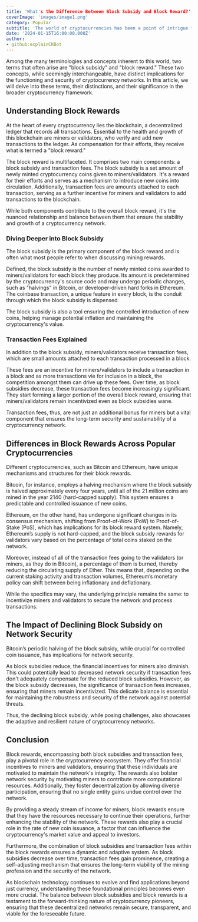 ```yaml
---
title: 'What's the Difference Between Block Subsidy and Block Reward?'
coverImage: 'images/image1.png'
category: Popular
subtitle: 'The world of cryptocurrencies has been a point of intrigue for many, both seasoned financial experts and curious onlookers.'
date: '2024-01-15T16:00:00.000Z'
author: 
- github:explainCKBot
---
```


Among the many terminologies and concepts inherent to this world, two terms that often arise are "block subsidy" and "block reward." These two concepts, while seemingly interchangeable, have distinct implications for the functioning and security of cryptocurrency networks. In this article, we will delve into these terms, their distinctions, and their significance in the broader cryptocurrency framework.


## Understanding Block Rewards

At the heart of every cryptocurrency lies the blockchain, a decentralized ledger that records all transactions. Essential to the health and growth of this blockchain are miners or validators, who verify and add new transactions to the ledger. As compensation for their efforts, they receive what is termed a "block reward."

The block reward is multifaceted. It comprises two main components: a block subsidy and transaction fees. The block subsidy is a set amount of newly minted cryptocurrency coins given to miners/validators. It's a reward for their efforts and serves as a mechanism to introduce new coins into circulation. Additionally, transaction fees are amounts attached to each transaction, serving as a further incentive for miners and validators to add transactions to the blockchain.

While both components contribute to the overall block reward, it's the nuanced relationship and balance between them that ensure the stability and growth of a cryptocurrency network.


### **Diving Deeper into Block Subsidy**

The block subsidy is the primary component of the block reward and is often what most people refer to when discussing mining rewards.

Defined, the block subsidy is the number of newly minted coins awarded to miners/validators for each block they produce. Its amount is predetermined by the cryptocurrency's source code and may undergo periodic changes, such as "halvings" in Bitcoin, or developer-driven hard forks in Ethereum. The coinbase transaction, a unique feature in every block, is the conduit through which the block subsidy is dispensed.

The block subsidy is also a tool ensuring the controlled introduction of new coins, helping manage potential inflation and maintaining the cryptocurrency's value.


### **Transaction Fees Explained**

In addition to the block subsidy, miners/validators receive transaction fees, which are small amounts attached to each transaction processed in a block.

These fees are an incentive for miners/validators to include a transaction in a block and as more transactions vie for inclusion in a block, the competition amongst them can drive up these fees. Over time, as block subsidies decrease, these transaction fees become increasingly significant. They start forming a larger portion of the overall block reward, ensuring that miners/validators remain incentivized even as block subsidies wane.

Transaction fees, thus, are not just an additional bonus for miners but a vital component that ensures the long-term security and sustainability of a cryptocurrency network.


## Differences in Block Rewards Across Popular Cryptocurrencies

Different cryptocurrencies, such as Bitcoin and Ethereum, have unique mechanisms and structures for their block rewards.

Bitcoin, for instance, employs a halving mechanism where the block subsidy is halved approximately every four years, until all of the 21 million coins are mined in the year 2140 (hard-capped supply). This system ensures a predictable and controlled issuance of new coins.

Ethereum, on the other hand, has undergone significant changes in its consensus mechanism, shifting from Proof-of-Work (PoW) to Proof-of-Stake (PoS), which has implications for its block reward system. Namely, Ethereum’s supply is not hard-capped, and the block subsidy rewards for validators vary based on the percentage of total coins staked on the network. 

Moreover, instead of all of the transaction fees going to the validators (or miners, as they do in Bitcoin), a percentage of them is burned, thereby reducing the circulating supply of Ether. This means that, depending on the current staking activity and transaction volumes, Ethereum’s monetary policy can shift between being inflationary and deflationary.

While the specifics may vary, the underlying principle remains the same: to incentivize miners and validators to secure the network and process transactions.


## The Impact of Declining Block Subsidy on Network Security

Bitcoin’s periodic halving of the block subsidy, while crucial for controlled coin issuance, has implications for network security.

As block subsidies reduce, the financial incentives for miners also diminish. This could potentially lead to decreased network security if transaction fees don't adequately compensate for the reduced block subsidies. However, as the block subsidy decreases, the significance of transaction fees increases, ensuring that miners remain incentivized. This delicate balance is essential for maintaining the robustness and security of the network against potential threats.

Thus, the declining block subsidy, while posing challenges, also showcases the adaptive and resilient nature of cryptocurrency networks.


## Conclusion

Block rewards, encompassing both block subsidies and transaction fees, play a pivotal role in the cryptocurrency ecosystem. They offer financial incentives to miners and validators, ensuring that these individuals are motivated to maintain the network's integrity. The rewards also bolster network security by motivating miners to contribute more computational resources. Additionally, they foster decentralization by allowing diverse participation, ensuring that no single entity gains undue control over the network.

By providing a steady stream of income for miners, block rewards ensure that they have the resources necessary to continue their operations, further enhancing the stability of the network. These rewards also play a crucial role in the rate of new coin issuance, a factor that can influence the cryptocurrency's market value and appeal to investors.

Furthermore, the combination of block subsidies and transaction fees within the block rewards ensures a dynamic and adaptive system. As block subsidies decrease over time, transaction fees gain prominence, creating a self-adjusting mechanism that ensures the long-term viability of the mining profession and the security of the network.

As blockchain technology continues to evolve and find applications beyond just currency, understanding these foundational principles becomes even more crucial. The balance between block subsidies and block rewards is a testament to the forward-thinking nature of cryptocurrency pioneers, ensuring that these decentralized networks remain secure, transparent, and viable for the foreseeable future.